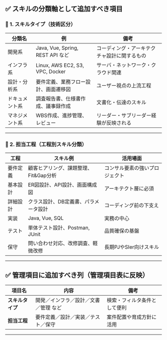 ## ✅ スキルの分類軸として追加すべき項目

### 🧩 1. **スキルタイプ（技術区分）**

| 分類名     | 例                               | 備考                     |
| ------- | ------------------------------- | ---------------------- |
| 開発系     | Java, Vue, Spring, REST API など  | コーディング・アーキテクチャ設計に関するもの |
| インフラ系   | Linux, AWS EC2, S3, VPC, Docker | サーバ・ネットワーク・クラウド関連      |
| 設計・分析系  | 要件定義、業務フロー設計、画面遷移図              | ユーザー視点の上流工程            |
| ドキュメント系 | 調査報告書、仕様書作成、議事録作成               | 文書化・伝達のスキル             |
| マネジメント系 | WBS作成、進捗管理、レビュー                 | リーダー・サブリーダー経験が反映される    |

---

### 🧭 2. **担当工程（工程別スキル分類）**

| 工程   | スキル例                    | 活用場面            |
| ---- | ----------------------- | --------------- |
| 要件定義 | 顧客ヒアリング、課題整理、Fit\&Gap分析 | コンサル要素の強いプロジェクト |
| 基本設計 | ER図設計、API設計、画面構成図       | アーキテクト層に必須      |
| 詳細設計 | クラス設計、DB定義書、パラメータ設計     | コーディング前の下支え     |
| 実装   | Java, Vue, SQL          | 実務の中心           |
| テスト  | 単体テスト設計、Postman, JUnit  | 品質確保の基盤         |
| 保守   | 問い合わせ対応、改修調査、軽微改修       | 長期PJやSIer向けスキル  |

---

## ✅ 管理項目に追加すべき列（管理項目表に反映）

| 項目名        | 内容                  | 備考             |
| ---------- | ------------------- | -------------- |
| **スキルタイプ** | 開発／インフラ／設計／文書／管理 など | 検索・フィルタ条件として便利 |
| **担当工程**   | 要件定義／設計／実装／テスト／保守   | 案件配置や育成方針に活用   |

---

